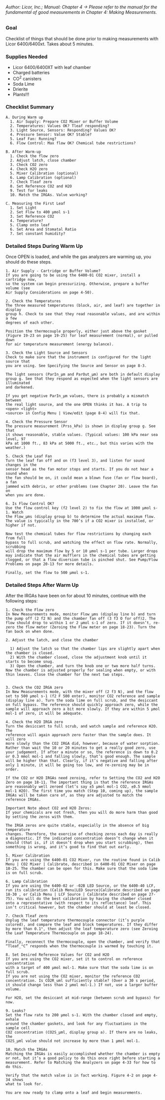 ###### Author: Licor, Inc.; Manual: Chapter 4 -> Please refer to the manual for the fundamental of good measurements in Chapter 4: Making Measurements.

### Goal

Checklist of things that should be done prior to making measurements
with Licor 6400/6400xt. Takes about 5 minutes.

### Supplies Needed

-   Licor 6400/6400XT with leaf chamber
-   Charged batteries
-   CO<sup>2</sup> canisters
-   Soda Lime
-   Drierite
-   Plants!!!

### Checklist Summary

    A. During Warm up
      1. Air Supply: Prepare CO2 Mixer or Buffer Volume
      2. Temperatures: Values OK? Tleaf responding?
      3. Light Source, Sensors: Responding? Values OK?
      4. Pressure Sensor: Value OK? Stable?
      5. Leaf Fan: Running?
      6. Flow Control: Max flow OK? Chemical tube restrictions?
      
    B. After Warm-up
      1. Check the flow zero
      2. Adjust latch, close chamber
      3. Check CO2 zero
      4. Check H2O zero
      5. Mixer Calibration (optional)
      6. Lamp Calibration (optional)
      7. Check Tleaf zero
      8. Set Reference CO2 and H2O
      9. Test for leaks
      10. Match the IRGAs. Valve working?
      
    C. Measuring the First Leaf
      1. Set Light
      2. Set Flow to 400 μmol s-1
      3. Set Reference CO2
      4. Temperature?
      5. Clamp onto leaf
      6. Set Area and Stomatal Ratio
      7. Set constant humidity?

### Detailed Steps During Warm Up

Once OPEN is loaded, and while the gas analyzers are warming up, you
should do these steps.

    1. Air Supply - Cartridge or Buffer Volume?
    If you are going to be using the 6400-01 CO2 mixer, install a cartridge now,
    so the system can begin pressurizing. Otherwise, prepare a buffer volume (see
    Air Supply Considerations on page 4-50).

    2. Check the Temperatures
    The three measured temperatures (block, air, and leaf) are together in display
    group h. Check to see that they read reasonable values, and are within a few
    degrees of each other.

    Position the thermocouple properly, either just above the gasket
    (Figure 19-23 on page 19-25) for leaf measurement (normal), or pulled down
    for air temperature measurement (energy balance).

    3. Check the Light Source and Sensors
    Check to make sure that the instrument is configured for the light source that
    you are using. See Specifying the Source and Sensor on page 8-3.

    The light sensors (ParIn_μm and ParOut_μm) are both in default display
    group g. See that they respond as expected when the light sensors are illuminated
    and darkened.

    If you get negative ParIn_μm values, there is probably a mismatch between
    the real light source, and the one OPEN thinks it has. A trip to <open> <light>
    <source> in Config Menu | View/edit (page 8-4) will fix that.

    4. Check the Pressure Sensor
    The pressure measurement (Prss_kPa) is shown in display group g. See that
    it shows reasonable, stable values. (Typical values: 100 kPa near sea level, 97
    kPa at 1000 ft., 83 kPa at 5000 ft., etc., but this varies with the weather.)

    5. Check the Leaf Fan
    Turn the leaf fan off and on (f3 level 3), and listen for sound changes in the
    sensor head as the fan motor stops and starts. If you do not hear a sound when
    the fan should be on, it could mean a blown fuse (fan or flow board), a fan
    jammed with debris, or other problems (see Chapter 20). Leave the fan on
    when you are done.

    6. Is Flow Control OK?
    Use the flow control key (f2 level 2) to fix the flow at 1000 μmol s-1. Watch
    the Flow_μms (display group b) to determine the actual maximum flow. The value is typically in the 700’s if a CO2 mixer is installed, or higher if not.

    Now test the chemical tubes for flow restrictions by changing each from full
    bypass to full scrub, and watching the effect on flow rate. Normally, scrubbing
    will drop the maximum flow by 5 or 10 μmol s-1 per tube. Larger drops may indicate that the air mufflers in the chemical tubes are getting clogged, or that a flow diversion tube is pinched shut. See Pump/Flow Problems on page 20-13 for more details.

    Finally, set the flow to 500 μmol s-1.

### Detailed Steps After Warm Up

After the IRGAs have been on for about 10 minutes, continue with the
following steps:

    1. Check the Flow zero
    In New Measurements mode, monitor Flow_μms (display line b) and turn the pump off (2 f2 N) and the chamber fan off (3 f3 O for off)2. The flow should drop to within 1 or 2 μmol s-1 of zero. If it doesn’t, re-zero the flow meter (Zeroing the Flow meter on page 18-23). Turn the fan back on when done.

    2. Adjust the latch, and close the chamber

      1) Adjust the latch so that the chamber lips are slightly apart when the chamber is closed. 
      2) With the chamber closed, close the adjustment knob until it starts to become snug. 
      3) Open the chamber, and turn the knob one or two more half turns. Now the chamber is adjusted properly for sealing when empty, or with thin leaves. Close the chamber for the next two steps.


    3. Check the CO2 IRGA zero
    In New Measurements mode, with the mixer off (2 f3 N), and the flow set to 500 μmol s-1 (f2 F 500 enter), monitor CO2 reference and sample (display line a). Turn the soda lime on full scrub, and the desiccant on full bypass. The reference should quickly approach zero, while the sample will approach zero a bit more slowly. If they are within 5 μmol mol-1 of zero, it will be adequate.

    4. Check the H2O IRGA zero
    Turn the desiccant to full scrub, and watch sample and reference H2O. The
    reference will again approach zero faster than the sample does. It will zero
    more slowly than the CO2 IRGA did, however, because of water sorption. Rather than wait the 10 or 20 minutes to get a really good zero, use your judgement. If after a minute or so, the reference is down to 0.2 or 0.3 mmol mol-1 and falling slowly, that’s good enough. The sample will be higher than that. Clearly, if it’s negative and falling after only 1 minute, it will be going too low, and re-zeroing may be in order.

    If the CO2 or H2O IRGAs need zeroing, refer to Setting the CO2 and H2O Zero on page 18-11. The important thing is that the reference IRGAs are reasonably well zeroed (let’s say ±5 μmol mol-1 CO2, ±0.5 mmol mol-1 H2O). The first time you match (Step 10, coming up), the sample IRGAs will be taken care of, as they are adjusted to match the reference IRGAs.

    Important Note about CO2 and H2O Zeros:
    If your chemicals are not fresh, then you will do more harm than good by setting the zeros with them.

    The IRGA zeros are quite stable, especially in the absence of big temperature
    changes. Therefore, the exercise of checking zeros each day is really a diagnostic. If the indicated concentration doesn’t change when it should (that is, if it doesn’t drop when you start scrubbing), then something is wrong, and it’s good to find that out early.

    5. Mixer Calibration
    If you are using the 6400-01 CO2 Mixer, run the routine found in Calib Menu | CO2 Mixer | Calibrate, described in 6400-01 CO2 Mixer on page 18-25. The chamber can be open for this. Make sure that the soda lime is on full scrub.

    6. Lamp Calibration
    If you are using the 6400-02 or -02B LED Source, or the 6400-40 LCF, run its calibration (Calib Menu|LED Source|Calibrate described on page 18-30 , or Calib Menu | LCF Source | Calibrate described on page 27-75). You will do the best calibration by having the chamber closed onto a representative (with respect to its reflectance) leaf. This isn’t critical however, but the chamber should at least be closed.

    7. Check Tleaf zero
    Unplug the leaf temperature thermocouple connector (it’s purple colored), and compare the leaf and block temperatures. If they differ by more than 0.1°, then adjust the leaf temperature zero (see Zeroing the Leaf Temperature Thermocouple on page 18-24).

    Finally, reconnect the thermocouple, open the chamber, and verify that “Tleaf_°C” responds when the thermocouple is warmed by touching it.

    8. Set Desired Reference Values for CO2 and H2O
    If you are using the CO2 mixer, set it to control on reference concentration
    with a target of 400 μmol mol-1. Make sure that the soda lime is on full scrub.
    If you are not using the CO2 mixer, monitor the reference CO2 concentration. Is CO2R_uml sufficiently stable? (Over a 30 s period, it should change less than 2 μmol mol-1.) If not, use a larger buffer volume.

    For H2O, set the desiccant at mid-range (between scrub and bypass) for now.

    9. Leaks?
    Set the flow rate to 200 μmol s-1. With the chamber closed and empty, exhale
    around the chamber gaskets, and look for any fluctuations in the sample cell
    CO2 concentration (CO2S_μml, display group a). If there are no leaks, the
    CO2S_μml value should not increase by more than 1 μmol mol-1.

    10. Match the IRGAs
    Matching the IRGAs is easily accomplished whether the chamber is empty or not, but it’s a good policy to do this once right before starting a measurement. Refer to Matching the Analyzers on page 4-33 for how to do this.

    Verify that the match valve is in fact working. Figure 4-2 on page 4-34 shows
    what to look for.

    You are now ready to clamp onto a leaf and begin measurements.
